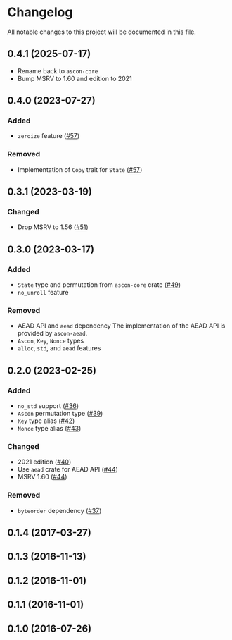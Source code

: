 # Changelog

All notable changes to this project will be documented in this file.

## 0.4.1 (2025-07-17)

* Rename back to `ascon-core`
* Bump MSRV to 1.60 and edition to 2021

## 0.4.0 (2023-07-27)
### Added
- `zeroize` feature ([#57])

### Removed
- Implementation of `Copy` trait for `State` ([#57])

[#57]: https://github.com/RustCrypto/sponges/pull/57

## 0.3.1 (2023-03-19)
### Changed
- Drop MSRV to 1.56 ([#51])

[#51]: https://github.com/RustCrypto/sponges/pull/51

## 0.3.0 (2023-03-17)
### Added
- `State` type and permutation from `ascon-core` crate ([#49])
- `no_unroll` feature

### Removed
- AEAD API and `aead` dependency
  The implementation of the AEAD API is provided by `ascon-aead`.
- `Ascon`, `Key`, `Nonce` types
- `alloc`, `std`, and `aead` features

[#49]: https://github.com/RustCrypto/sponges/pull/49

## 0.2.0 (2023-02-25)
### Added
-  `no_std` support ([#36])
- `Ascon` permutation type ([#39])
- `Key` type alias ([#42])
- `Nonce` type alias ([#43])

### Changed
- 2021 edition ([#40])
- Use `aead` crate for AEAD API ([#44])
- MSRV 1.60 ([#44])

### Removed
- `byteorder` dependency ([#37])

[#36]: https://github.com/RustCrypto/sponges/pull/36
[#37]: https://github.com/RustCrypto/sponges/pull/37
[#39]: https://github.com/RustCrypto/sponges/pull/39
[#40]: https://github.com/RustCrypto/sponges/pull/40
[#42]: https://github.com/RustCrypto/sponges/pull/42
[#43]: https://github.com/RustCrypto/sponges/pull/43
[#44]: https://github.com/RustCrypto/sponges/pull/44

## 0.1.4 (2017-03-27)

## 0.1.3 (2016-11-13)

## 0.1.2 (2016-11-01)

## 0.1.1 (2016-11-01)

## 0.1.0 (2016-07-26)
